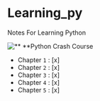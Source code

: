 # Learning_py
Notes For Learning Python

![** **Python Crash Course](https://encrypted-tbn0.gstatic.com/images?q=tbn:ANd9GcRizmL_sT2l2OuzMSQfDKhp6TrBK03z1206Ag&s)

- Chapter `1`  :  [x]
- Chapter `2`  :  [x]
- Chapter `3`  :  [x]
- Chapter `4`  :  [x]
- Chapter `5`  :  [x]
